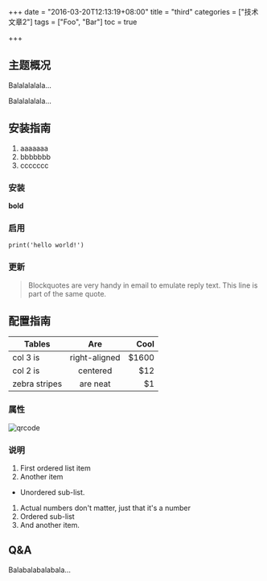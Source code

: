 +++
date = "2016-03-20T12:13:19+08:00"
title = "third"
categories = ["技术文章2"]
tags = ["Foo", "Bar"]
toc = true

+++

## 主题概况

Balalalalala...

Balalalalala...

## 安装指南

1. aaaaaaa
1. bbbbbbb
1. ccccccc

### 安装

**bold**

### 启用


```
print('hello world!')
```

### 更新

> Blockquotes are very handy in email to emulate reply text.
> This line is part of the same quote.

## 配置指南

| Tables        | Are           | Cool |
| ------------- |:-------------:| -----:|
| col 3 is      | right-aligned | $1600 |
| col 2 is      | centered      |   $12 |
| zebra stripes | are neat      |    $1 |

### 属性

[link text itself]: http://blog.coderzh.com

![qrcode](http://blog.coderzh.com/public/qrcode.jpg)

### 说明

1. First ordered list item
2. Another item
  * Unordered sub-list.
1. Actual numbers don't matter, just that it's a number
  1. Ordered sub-list
4. And another item.

## Q&A

Balabalabalabala...
